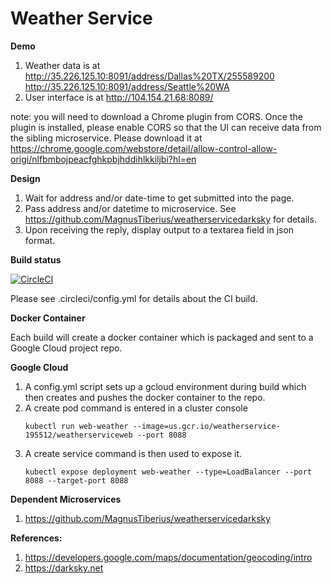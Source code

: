 # Weather Service

**Demo**
1. Weather data is at http://35.226.125.10:8091/address/Dallas%20TX/255589200
                      http://35.226.125.10:8091/address/Seattle%20WA
2. User interface is at http://104.154.21.68:8089/

note: you will need to download a Chrome plugin from CORS. Once the plugin is installed, please enable CORS so that the UI can receive data from the sibling microservice. Please download it at  https://chrome.google.com/webstore/detail/allow-control-allow-origi/nlfbmbojpeacfghkpbjhddihlkkiljbi?hl=en

**Design**

1. Wait for address and/or date-time to get submitted into the page.
2. Pass address and/or datetime to microservice. See https://github.com/MagnusTiberius/weatherservicedarksky for details.
3. Upon receiving the reply, display output to a textarea field in json format.

**Build status**

[![CircleCI](https://circleci.com/gh/MagnusTiberius/weatherservice.svg?style=svg)](https://circleci.com/gh/MagnusTiberius/weatherservice)

Please see .circleci/config.yml for details about the CI build.

**Docker Container**

Each build will create a docker container which is packaged and sent to a Google Cloud project repo.


**Google Cloud**
1. A config.yml script sets up a gcloud environment during build which then creates and pushes the docker container to the repo.
2. A create pod command is entered in a cluster console
   ```
   kubectl run web-weather --image=us.gcr.io/weatherservice-195512/weatherserviceweb --port 8088
   ```
3. A create service command is then used to expose it.
   ```
   kubectl expose deployment web-weather --type=LoadBalancer --port 8088 --target-port 8088
   ```

**Dependent Microservices**

1. https://github.com/MagnusTiberius/weatherservicedarksky

**References:**
1. https://developers.google.com/maps/documentation/geocoding/intro
2. https://darksky.net

